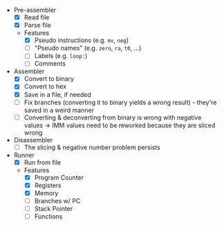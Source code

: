 - Pre-assembler
  - [x] Read file
  - [x] Parse file
  - Features
    - [x] Pseudo instructions (e.g. `mv`, `neg`)
    - [ ] "Pseudo names" (e.g. `zero`, `ra`, `t0`, ...)
    - [ ] Labels (e.g. `loop:`)
    - [ ] Comments
- Assembler
  - [x] Convert to binary
  - [x] Convert to hex
  - [x] Save in a file, if needed
  - [ ] Fix branches (converting it to binary yields a wrong result) - they're saved in a weird manner
  - [ ] Converting & deconverting from binary is wrong with negative values -> IMM values need to be reworked because they are sliced wrong
- Disassembler
  - [ ] The slicing & negative number problem persists
- Runner
  - [x] Run from file
  - Features
    - [x] Program Counter
    - [x] Registers
    - [x] Memory
    - [ ] Branches w/ PC
    - [ ] Stack Pointer 
    - [ ] Functions